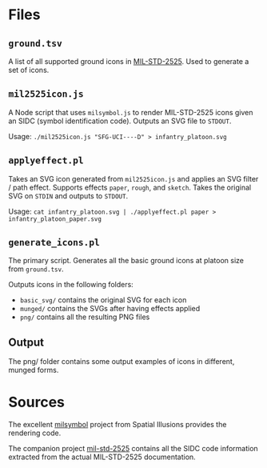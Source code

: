 # Files

## `ground.tsv`

A list of all supported ground icons in  [MIL-STD-2525](https://en.wikipedia.org/wiki/NATO_Joint_Military_Symbology).  Used to generate a set of icons.

## `mil2525icon.js`

A Node script that uses `milsymbol.js` to render MIL-STD-2525 icons given an SIDC (symbol identification code).  Outputs an SVG file to `STDOUT`.

Usage: `./mil2525icon.js "SFG-UCI----D" > infantry_platoon.svg`

## `applyeffect.pl`

Takes an SVG icon generated from `mil2525icon.js` and applies an SVG filter / path effect.  Supports effects `paper`, `rough`, and `sketch`.  Takes the original SVG on `STDIN` and outputs to `STDOUT`.

Usage: `cat infantry_platoon.svg | ./applyeffect.pl paper > infantry_platoon_paper.svg`

## `generate_icons.pl`

The primary script.  Generates all the basic ground icons at platoon size from `ground.tsv`.

Outputs icons in the following folders:

- `basic_svg/` contains the original SVG for each icon
- `munged/` contains the SVGs after having effects applied
- `png/` contains all the resulting PNG files

## Output

The png/ folder contains some output examples of icons in different, munged forms.

# Sources

The excellent [milsymbol](https://spatialillusions.com/milsymbol/) project from Spatial Illusions provides the rendering code.

The companion project [mil-std-2525](https://github.com/spatialillusions/mil-std-2525) contains all the SIDC code information extracted from the actual MIL-STD-2525 documentation.